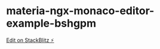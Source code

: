 # materia-ngx-monaco-editor-example-bshgpm

[Edit on StackBlitz ⚡️](https://stackblitz.com/edit/materia-ngx-monaco-editor-example-bshgpm)